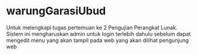 # warungGarasiUbud
Untuk melengkapi tugas pertemuan ke 2 Pengujian Perangkat Lunak. Sistem ini mengharuskan admin untuk login terlebih dahulu sebelum dapat mengedit menu yang akan tampil pada web yang akan dilihat pengunjung web
